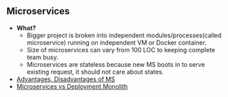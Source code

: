 ## Microservices
- **What?**
  - Bigger project is broken into independent modules/processes(called microservice) running on independent VM or Docker container.
  - Size of microservices can vary from 100 LOC to keeping complete team busy.
  - Microservices are stateless because new MS boots in to serve existing request, it should not care about states.
- [Advantages, Disadvantages of MS](Adv_Disadv_of_Microservices.md)
- [Microservices vs Deployment Monolith](Microservices_vs_DeploymentMonolith)

  
  

